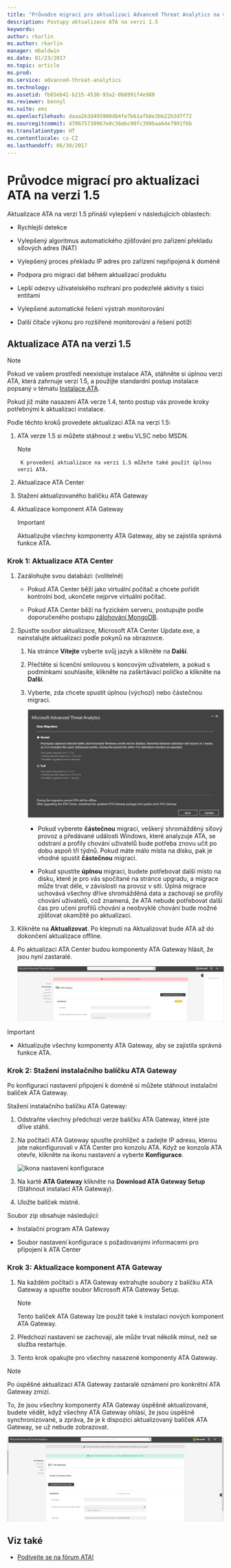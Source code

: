 ```yaml
---
title: "Průvodce migrací pro aktualizaci Advanced Threat Analytics na verzi 1.5 | Dokumentace Microsoftu"
description: Postupy aktualizace ATA na verzi 1.5
keywords: 
author: rkarlin
ms.author: rkarlin
manager: mbaldwin
ms.date: 01/23/2017
ms.topic: article
ms.prod: 
ms.service: advanced-threat-analytics
ms.technology: 
ms.assetid: fb65eb41-b215-4530-93a2-0b8991f4e980
ms.reviewer: bennyl
ms.suite: ems
ms.openlocfilehash: daaa2b3d495900d84fe7b61afb8e3bb22b3d7f72
ms.sourcegitcommit: 470675730967e0c36ebc90fc399baa64e7901f6b
ms.translationtype: HT
ms.contentlocale: cs-CZ
ms.lasthandoff: 06/30/2017
---
```

# <a name="ata-update-to-15-migration-guide"></a>Průvodce migrací pro aktualizaci ATA na verzi 1.5
Aktualizace ATA na verzi 1.5 přináší vylepšení v následujících oblastech:

-   Rychlejší detekce

-   Vylepšený algoritmus automatického zjišťování pro zařízení překladu síťových adres (NAT)

-   Vylepšený proces překladu IP adres pro zařízení nepřipojená k doméně

-   Podpora pro migraci dat během aktualizací produktu

-   Lepší odezvy uživatelského rozhraní pro podezřelé aktivity s tisíci entitami

-   Vylepšené automatické řešení výstrah monitorování

-   Další čítače výkonu pro rozšířené monitorování a řešení potíží

## <a name="updating-ata-to-version-15"></a>Aktualizace ATA na verzi 1.5
> [!NOTE]
> Pokud ve vašem prostředí neexistuje instalace ATA, stáhněte si úplnou verzi ATA, která zahrnuje verzi 1.5, a použijte standardní postup instalace popsaný v tématu [Instalace ATA](install-ata-step1.md).

Pokud již máte nasazení ATA verze 1.4, tento postup vás provede kroky potřebnými k aktualizaci instalace.

Podle těchto kroků provedete aktualizaci ATA na verzi 1.5:

1.  ATA verze 1.5 si můžete stáhnout z webu VLSC nebo MSDN.
      > [!NOTE]
         K provedení aktualizace na verzi 1.5 můžete také použít úplnou verzi ATA.


2.  Aktualizace ATA Center

3.  Stažení aktualizovaného balíčku ATA Gateway

4.  Aktualizace komponent ATA Gateway

    > [!IMPORTANT]
    > Aktualizujte všechny komponenty ATA Gateway, aby se zajistila správná funkce ATA.

### <a name="step-1-update-the-ata-center"></a>Krok 1: Aktualizace ATA Center

1.  Zazálohujte svou databázi: (volitelné)

    -   Pokud ATA Center běží jako virtuální počítač a chcete pořídit kontrolní bod, ukončete nejprve virtuální počítač.

    -   Pokud ATA Center běží na fyzickém serveru, postupujte podle doporučeného postupu [zálohování MongoDB](https://docs.mongodb.org/manual/core/backups/).

2.  Spusťte soubor aktualizace, Microsoft ATA Center Update.exe, a nainstalujte aktualizaci podle pokynů na obrazovce.

    1.  Na stránce **Vítejte** vyberte svůj jazyk a klikněte na **Další**.

    2.  Přečtěte si licenční smlouvou s koncovým uživatelem, a pokud s podmínkami souhlasíte, klikněte na zaškrtávací políčko a klikněte na **Další**.

    3.  Vyberte, zda chcete spustit úplnou (výchozí) nebo částečnou migraci.

        ![Volba úplné nebo částečné migrace](media/ATA-center-fullpartial.png)

        -   Pokud vyberete **částečnou** migraci, veškerý shromážděný síťový provoz a předávané události Windows, které analyzuje ATA, se odstraní a profily chování uživatelů bude potřeba znovu učit po dobu aspoň tří týdnů. Pokud máte málo místa na disku, pak je vhodné spustit **částečnou** migraci.

        -   Pokud spustíte **úplnou** migraci, budete potřebovat další místo na disku, které je pro vás spočítané na stránce upgradu, a migrace může trvat déle, v závislosti na provoz v síti. Úplná migrace uchovává všechny dříve shromážděná data a zachovají se profily chování uživatelů, což znamená, že ATA nebude potřebovat další čas pro učení profilů chování a neobvyklé chování bude možné zjišťovat okamžitě po aktualizaci.

3.  Klikněte na **Aktualizovat**. Po klepnutí na Aktualizovat bude ATA až do dokončení aktualizace offline.

4.  Po aktualizaci ATA Center budou komponenty ATA Gateway hlásit, že jsou nyní zastaralé.

    ![Obrázek zastaralých bran](media/ATA-center-outdated.png)

> [!IMPORTANT]
> - Aktualizujte všechny komponenty ATA Gateway, aby se zajistila správná funkce ATA.

### <a name="step-2-download-the-ata-gateway-setup-package"></a>Krok 2: Stažení instalačního balíčku ATA Gateway
Po konfiguraci nastavení připojení k doméně si můžete stáhnout instalační balíček ATA Gateway.

Stažení instalačního balíčku ATA Gateway:

1.  Odstraňte všechny předchozí verze balíčku ATA Gateway, které jste dříve stáhli.

2.  Na počítači ATA Gateway spusťte prohlížeč a zadejte IP adresu, kterou jste nakonfigurovali v ATA Center pro konzolu ATA. Když se konzola ATA otevře, klikněte na ikonu nastavení a vyberte **Konfigurace**.

    ![Ikona nastavení konfigurace](media/ATA-config-icon.png)

3.  Na kartě **ATA Gateway** klikněte na **Download ATA Gateway Setup** (Stáhnout instalaci ATA Gateway).

4.  Uložte balíček místně.

Soubor zip obsahuje následující:

-   Instalační program ATA Gateway

-   Soubor nastavení konfigurace s požadovanými informacemi pro připojení k ATA Center

### <a name="step-3-update-the-ata-gateways"></a>Krok 3: Aktualizace komponent ATA Gateway

1.  Na každém počítači s ATA Gateway extrahujte soubory z balíčku ATA Gateway a spusťte soubor Microsoft ATA Gateway Setup.

    > [!NOTE]
    > Tento balíček ATA Gateway lze použít také k instalaci nových komponent ATA Gateway.

2.  Předchozí nastavení se zachovají, ale může trvat několik minut, než se služba restartuje.

3.  Tento krok opakujte pro všechny nasazené komponenty ATA Gateway.

> [!NOTE]
> Po úspěšné aktualizaci ATA Gateway zastaralé oznámení pro konkrétní ATA Gateway zmizí.

To, že jsou všechny komponenty ATA Gateway úspěšně aktualizované, budete vědět, když všechny ATA Gateway ohlásí, že jsou úspěšně synchronizované, a zpráva, že je k dispozici aktualizovaný balíček ATA Gateway, se už nebude zobrazovat.

![Obrázek aktualizovaných bran](media/ATA-gw-updated.png)

## <a name="see-also"></a>Viz také

- [Podívejte se na fórum ATA!](https://social.technet.microsoft.com/Forums/security/home?forum=mata)
